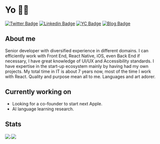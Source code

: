 # Yo 👋🏻

[![Twitter Badge](https://img.shields.io/badge/-@ilyagruu-1ca0f1?style=flat&labelColor=1ca0f1&logo=twitter&logoColor=white&link=https://twitter.com/ilyagruu)](https://twitter.com/ilyagruu)
[![Linkedin Badge](https://img.shields.io/badge/-ilyagru-blue?style=flat&logo=Linkedin&link=https://www.linkedin.com/in/ilyagru/)](https://www.linkedin.com/in/ilyagru)
[![YC Badge](https://img.shields.io/badge/-YCombinator-FB651E?style=flat&link=https://www.startupschool.org/cofounder-matching/candidate/Tow4F0cyR)](https://www.startupschool.org/cofounder-matching/candidate/Tow4F0cyR)
[![Blog Badge](https://img.shields.io/badge/-ilyagru.com-10b981?style=flat&link=https://ilyagru.com/)](https://ilyagru.com/)

## About me

Senior developer with diversified experience in different domains. I can efficiently work with Front End, React Native, iOS, even Back End if necessary, I have great knowledge of UI/UX and Accessibility standards. I have expertise in the start-up ecosystem mainly by having had my own projects. My total time in IT is about 7 years now, most of the time I work with React. Quality and purpose mean all to me. Languages and art adorer.

## Currently working on

- Looking for a co-founder to start next Apple.
- AI language learning research.

## Stats

<!-- https://github.com/anuraghazra/github-readme-stats -->
<!-- https://github.com/abhisheknaiidu/awesome-github-profile-readme#readme -->
<a href="#">
  <img align="center" src="https://github-readme-stats.vercel.app/api?username=ilyagru&count_private=true&theme=dark" />
</a>

<a href="#">
  <img align="center" src="https://github-readme-stats.vercel.app/api/top-langs/?username=ilyagru&layout=compact&theme=dark" />
</a>

<!--
**ilyagru/ilyagru** is a ✨ _special_ ✨ repository because its `README.md` (this file) appears on your GitHub profile.

Here are some ideas to get you started:

- 🔭 I’m currently working on ...
- 🌱 I’m currently learning ...
- 👯 I’m looking to collaborate on ...
- 🤔 I’m looking for help with ...
- 💬 Ask me about ...
- 📫 How to reach me: ...
- 😄 Pronouns: ...
- ⚡ Fun fact: ...
-->
